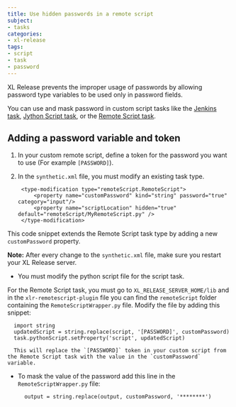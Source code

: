 ```yaml
---
title: Use hidden passwords in a remote script
subject:
- tasks
categories:
- xl-release
tags:
- script
- task
- password
---
```


XL Release prevents the improper usage of passwords by allowing password type variables to be used only in password fields.

You can use and mask password in custom script tasks like the [Jenkins task](/xl-release/how-to/create-a-jenkins-task.html), [Jython Script task](/xl-release/how-to/create-a-jython-script-task.html), or the [Remote Script task](/xl-release/how-to/remote-script-plugin.html).

## Adding a password variable and token

1. In your custom remote script, define a token for the password you want to use (For example `[PASSWORD]`).
1. In the `synthetic.xml` file, you must modify an existing task type.

        <type-modification type="remoteScript.RemoteScript">
            <property name="customPassword" kind="string" password="true" category="input"/>
            <property name="scriptLocation" hidden="true" default="remoteScript/MyRemoteScript.py" />
        </type-modification>

  This code snippet extends the Remote Script task type by adding a new `customPassword` property.

**Note:** After every change to the `synthetic.xml` file, make sure you restart your XL Release server.

* You must modify the python script file for the script task.

For the Remote Script task, you must go to `XL_RELEASE_SERVER_HOME/lib` and in the `xlr-remotescript-plugin` file you can find the `remoteScript` folder containing the `RemoteScriptWrapper.py` file. Modify the file by adding this snippet:

      import string
      updatedScript = string.replace(script, '[PASSWORD]', customPassword)
      task.pythonScript.setProperty('script', updatedScript)  

      This will replace the `[PASSWORD]` token in your custom script from the Remote Script task with the value in the `customPassword` variable.

* To mask the value of the password add this line in the `RemoteScriptWrapper.py` file:

        output = string.replace(output, customPassword, '********')
